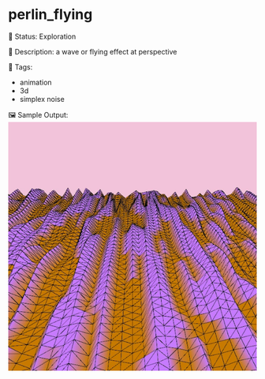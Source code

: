 # perlin_flying

🧪 Status: Exploration

📎 Description: a wave or flying effect at perspective 

🎨 Tags: 
- animation
- 3d
- simplex noise

🖼️ Sample Output:  
<img src="gif-166.webp" alt="perlin_flying sample output" width="800" />
